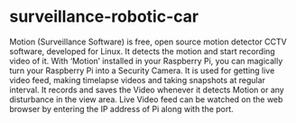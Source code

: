 # surveillance-robotic-car

Motion (Surveillance Software) is free, open source motion detector CCTV software, developed for Linux. It detects the motion and start recording video of it. With ‘Motion’ installed in your Raspberry Pi, you can magically turn your Raspberry Pi into a Security Camera. It is used for getting live video feed, making timelapse videos and taking snapshots at regular interval. It records and saves the Video whenever it detects Motion or any disturbance in the view area. Live Video feed can be watched on the web browser by entering the IP address of Pi along with the port.
